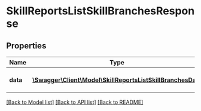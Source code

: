 # SkillReportsListSkillBranchesResponse

## Properties
Name | Type | Description | Notes
------------ | ------------- | ------------- | -------------
**data** | [**\Swagger\Client\Model\SkillReportsListSkillBranchesData**](SkillReportsListSkillBranchesData.md) | List of all retrieved users | 

[[Back to Model list]](../README.md#documentation-for-models) [[Back to API list]](../README.md#documentation-for-api-endpoints) [[Back to README]](../README.md)


